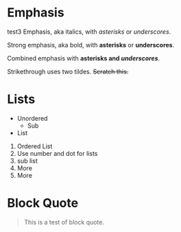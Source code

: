 # Emphasis
test3
Emphasis, aka italics, with *asterisks* or _underscores_.

Strong emphasis, aka bold, with **asterisks** or __underscores__.

Combined emphasis with **asterisks and _underscores_**.

Strikethrough uses two tildes. ~~Scratch this.~~

# Lists

* Unordered
  * Sub
* List

1. Ordered List
1. Use number and dot for lists
  1. sub list
  1. More
1. More

# Block Quote

> This is a
> test of block quote.

